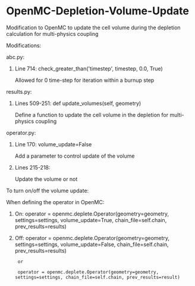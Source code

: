 # OpenMC-Depletion-Volume-Update
Modification to OpenMC to update the cell volume during the depletion calculation for multi-physics coupling

Modifications:

abc.py: 

1. Line 714: check_greater_than('timestep', timestep, 0.0, True)
   
   Allowed for 0 time-step for iteration within a burnup step

results.py: 

1. Lines 509-251: def update_volumes(self, geometry)
   
   Define a function to update the cell volume in the depletion for multi-physics coupling

operator.py:

1. Line 170: volume_update=False
   
   Add a parameter to control update of the volume

2. Lines 215-218: 
   
   Update the volume or not
   
To turn on/off the volume update:

When defining the operator in OpenMC:

1. On: operator = openmc.deplete.Operator(geometry=geometry, settings=settings, volume_update=True, chain_file=self.chain, prev_results=results)
2. Off: operator = openmc.deplete.Operator(geometry=geometry, settings=settings, volume_update=False, chain_file=self.chain, prev_results=results)
        
        or
        
        operator = openmc.deplete.Operator(geometry=geometry, settings=settings, chain_file=self.chain, prev_results=result)
        
        
